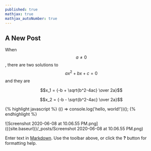 ```yaml
---
published: true
mathjax: true
mathjax_autoNumber: true
---
```


## A New Post

When $$a \ne 0$$, there are two solutions to $$ax^2 + bx + c = 0$$ and they are

$$x_1 = {-b + \sqrt{b^2-4ac} \over 2a}$$


$$x_2 = {-b - \sqrt{b^2-4ac} \over 2a}$$

{% highlight javascript %}
(() => console.log('hello, world!'))();
{% endhighlight %}

![Screenshot 2020-06-08 at 10.06.55 PM.png]({{site.baseurl}}/_posts/Screenshot 2020-06-08 at 10.06.55 PM.png)


Enter text in [Markdown](http://daringfireball.net/projects/markdown/). Use the toolbar above, or click the **?** button for formatting help.
